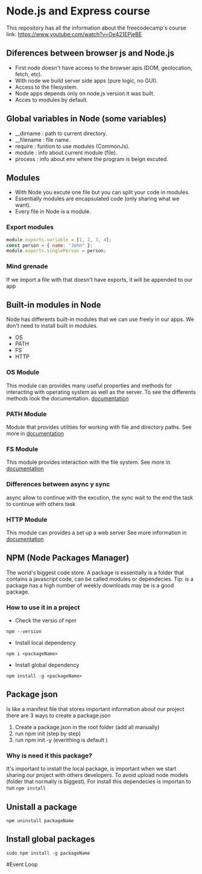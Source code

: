 # Node.js and Express course

This repository has all the information about the freecodecamp's course
link: https://www.youtube.com/watch?v=Oe421EPjeBE

## Diferences between browser js and Node.js

- First node doesn't have access to the browser apis (DOM, geolocation, fetch, etc).
- With node we build server side apps (pure logic, no GUI).
- Access to the filesystem.
- Node apps depends only on node.js version it was built.
- Acces to modules by default.

## Global variables in Node (some variables)

- \_\_dirname : path to current directory.
- \_\_filename : file name.
- require : funtion to use modules (CommonJs).
- module : info about current module (file).
- process : info about env where the program is beign excuted.

## Modules

- With Node you excute one file but you can split your code in modules.
- Essentially modules are encapsulated code (only sharing what we want).
- Every file in Node is a module.

### Export modules

```javascript
module.exports.variable = [1, 2, 3, 4];
const person = { name: "John" };
module.exports.singlePerson = person;
```

### Mind grenade

If we import a file with that doesn't have exports, it will be appended to our app

## Built-in modules in Node

Node has differents built-in modules that we can use freely in our apps.
We don't need to install built in modules.

- OS
- PATH
- FS
- HTTP

### OS Module

This module can provides many useful properties and methods for interacting with
operating system as well as the server. To see the differents methods look the documentation.
[documentation](https://nodejs.org/api/os.html)

### PATH Module

Module that provides utilities for working with file and directory paths.
See more in [documentation](https://nodejs.org/api/path.html)

### FS Module

This module provides interaction with the file system. See more in [documentation](https://nodejs.org/api/fs.html)

### Differences between async y sync

async allow to continue with the excution, the sync wait to the end the task to continue with others task

### HTTP Module

This module can provides a set up a web server
See more information in [documentation](https://nodejs.org/api/http.html)

## NPM (Node Packages Manager)

The world's biggest code store. A package is essentially is a folder that contains a javascript code, can be called
modules or dependecies. Tip: is a package has a high number of weekly downloads may be is a good package.

### How to use it in a project

- Check the versio of npm

```
npm --version
```

- Install local dependency

```
npm i <packageName>
```

- Install global dependency

```
npm install -g <packageName>
```

## Package json

Is like a manifest file that stores important information about our project
there are 3 ways to create a package.json

1. Create a package.json in the root folder (add all manually)
2. run npm init (step by step)
3. run npm init -y (everithing is default )

### Why is need it this package?

It's important to install the local package, is important when we start sharing our project with
others developers. To avoid upload node models (folder that normally is biggest). For install this
dependecies is importan to run `npm install`

## Unistall a package

```
npm uninstall packageName
```

## Install global packages

```
sudo npm install -g packageName
```

#Event Loop
